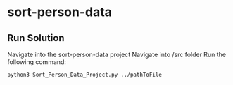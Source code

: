 # sort-person-data

## Run Solution
Navigate into the sort-person-data project
Navigate into /src folder
Run the following command:
```bash
python3 Sort_Person_Data_Project.py ../pathToFile
```
